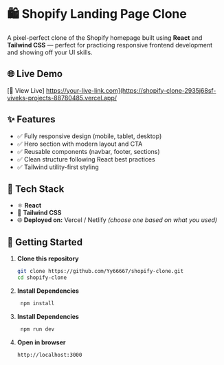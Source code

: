 # 🛍️ Shopify Landing Page Clone

A pixel-perfect clone of the Shopify homepage built using **React** and **Tailwind CSS** — perfect for practicing responsive frontend development and showing off your UI skills.

## 🌐 Live Demo

[🔗 View Live] https://your-live-link.com](https://shopify-clone-2935j68sf-viveks-projects-88780485.vercel.app/

## ✨ Features

- ✅ Fully responsive design (mobile, tablet, desktop)
- ✅ Hero section with modern layout and CTA
- ✅ Reusable components (navbar, footer, sections)
- ✅ Clean structure following React best practices
- ✅ Tailwind utility-first styling

## 🧱 Tech Stack

- ⚛️ **React**
- 🎨 **Tailwind CSS**
- 🌐 **Deployed on:** Vercel / Netlify *(choose one based on what you used)*

## 🚀 Getting Started

1. **Clone this repository**
   ```bash
   git clone https://github.com/Yy66667/shopify-clone.git
   cd shopify-clone

2. **Install Dependencies**
   ```bash
    npm install
3. **Install Dependencies**
   ```bash
    npm run dev
4. **Open in browser**
   ```bash
   http://localhost:3000
